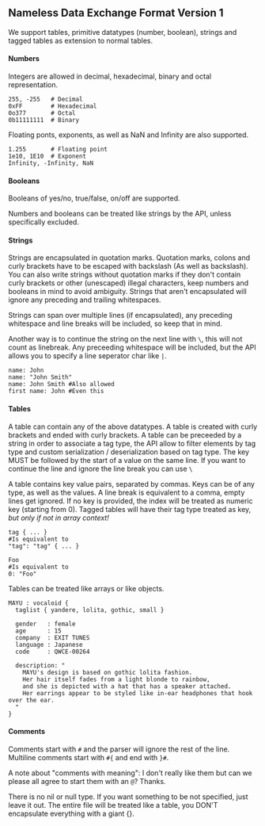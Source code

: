 Nameless Data Exchange Format Version 1
---------------------------------------

We support tables, primitive datatypes (number, boolean), strings and tagged tables as extension to normal tables.

#### Numbers
Integers are allowed in decimal, hexadecimal, binary and octal representation.
```
255, -255   # Decimal
0xFF        # Hexadecimal
0o377       # Octal
0b11111111  # Binary
```
Floating ponts, exponents, as well as NaN and Infinity are also supported.
```
1.255       # Floating point
1e10, 1E10  # Exponent
Infinity, -Infinity, NaN
```

#### Booleans
Booleans of yes/no, true/false, on/off are supported.

Numbers and booleans can be treated like strings by the API, unless specifically excluded.

#### Strings
Strings are encapsulated in quotation marks. Quotation marks, colons and curly brackets have to be escaped with backslash (As well as backslash).
You can also write strings without quotation marks if they don't contain curly brackets or other (unescaped) illegal characters, keep numbers and booleans in mind to avoid ambiguity. Strings that aren't encapsulated will ignore any preceding and trailing whitespaces.

Strings can span over multiple lines (if encapsulated), any preceding whitespace and line breaks will be included, so keep that in mind.

Another way is to continue the string on the next line with `\`, this will not count as linebreak. Any preceeding whitespace will be included, but the API allows you to specify a line seperator char like `|`.

```
name: John
name: "John Smith"
name: John Smith #Also allowed
first name: John #Even this
```

#### Tables
A table can contain any of the above datatypes.
A table is created with curly brackets and ended with curly brackets.
A table can be preceeded by a string in order to associate a tag type, the API allow to filter elements by tag type and custom serialization / deserialization based on tag type.
The key MUST be followed by the start of a value on the same line. If you want to continue the line and ignore the line break
you can use `\`

A table contains key value pairs, separated by commas. Keys can be of any type, as well as the values. 
A line break is equivalent to a comma, empty lines get ignored.
If no key is provided, the index will be treated as numeric key (starting from 0).
Tagged tables will have their tag type treated as key, *but only if not in array context!*

```
tag { ... }
#Is equivalent to
"tag": "tag" { ... }

Foo
#Is equivalent to
0: "Foo"
```


Tables can be treated like arrays or like objects.

```
MAYU : vocaloid {
  taglist { yandere, lolita, gothic, small }
  
  gender   : female
  age      : 15
  company  : EXIT TUNES
  language : Japanese
  code     : QWCE-00264
  
  description: "
    MAYU's design is based on gothic lolita fashion. 
    Her hair itself fades from a light blonde to rainbow, 
    and she is depicted with a hat that has a speaker attached.
    Her earrings appear to be styled like in-ear headphones that hook over the ear.
  "
}
```

#### Comments
Comments start with `#` and the parser will ignore the rest of the line.
Multiline comments start with `#{` and end with `}#`.

A note about "comments with meaning": I don't really like them but can we please all agree to start them with an `@`? Thanks.

There is no nil or null type. If you want something to be not specified, just leave it out.
The entire file will be treated like a table, you DON'T encapsulate everything with a giant {}.
